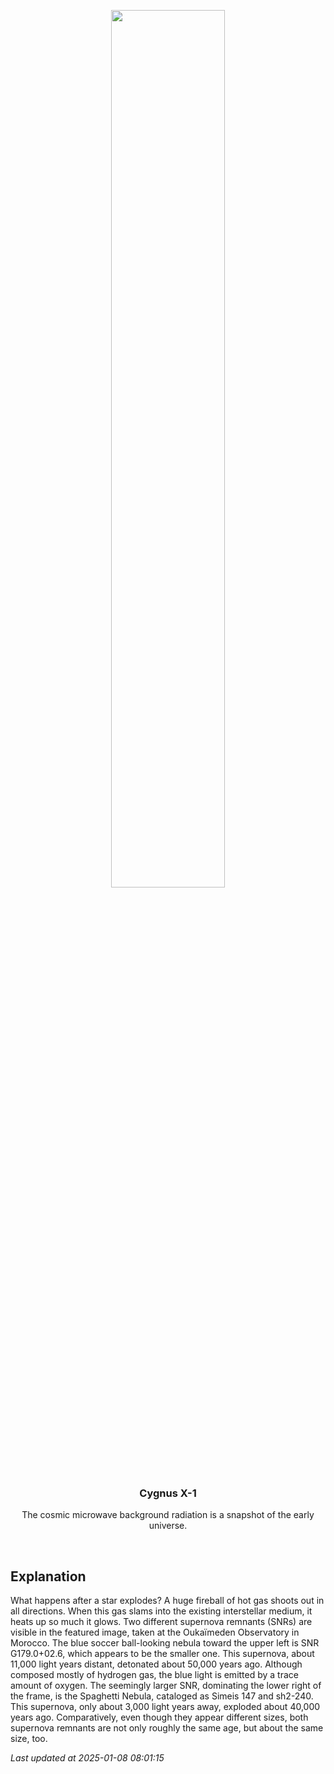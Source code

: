 <p align='center'>
    <img src='https://apod.nasa.gov/apod/image/2501/Supernovas_Vetter_960.jpg' width='60%' />
    <h3 align="center">Cygnus X-1</h3>
    <p align="center">The cosmic microwave background radiation is a snapshot of the early universe.</p>
</p>
<br/>

Explanation
--
What happens after a star explodes?  A huge fireball of hot gas shoots out in all directions.  When this gas slams into the existing interstellar medium, it heats up so much it glows. Two different supernova remnants (SNRs) are visible in the featured image, taken at the Oukaïmeden Observatory in Morocco.  The blue soccer ball-looking nebula toward the upper left is SNR G179.0+02.6, which appears to be the smaller one.  This supernova, about 11,000 light years distant, detonated about 50,000 years ago. Although composed mostly of hydrogen gas, the blue light is emitted by a trace amount of oxygen.  The seemingly larger SNR, dominating the lower right of the frame, is the Spaghetti Nebula, cataloged as Simeis 147 and sh2-240.  This supernova, only about 3,000 light years away, exploded about 40,000 years ago. Comparatively, even though they appear different sizes, both supernova remnants are not only roughly the same age, but about the same size, too.


*Last updated at 2025-01-08 08:01:15*
